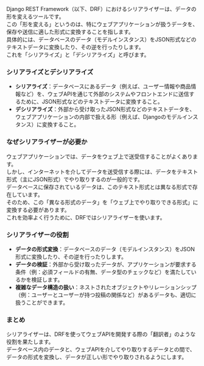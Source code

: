 Django REST Framework（以下、DRF）におけるシリアライザーは、データの形を変えるツールです。  
この「形を変える」というのは、特にウェブアプリケーションが扱うデータを、保存や送信に適した形式に変換することを指します。  
具体的には、データベースのデータ（モデルインスタンス）をJSON形式などのテキストデータに変換したり、その逆を行ったりします。  
これを「シリアライズ」と「デシリアライズ」と呼びます。  
  
### シリアライズとデシリアライズ

- **シリアライズ**：データベースにあるデータ（例えば、ユーザー情報や商品情報など）を、ウェブAPIを通じて外部のシステムやフロントエンドに送信するために、JSON形式などのテキストデータに変換すること。
- **デシリアライズ**：外部から受け取ったJSON形式などのテキストデータを、ウェブアプリケーションの内部で扱える形（例えば、Djangoのモデルインスタンス）に変換すること。

### なぜシリアライザーが必要か

ウェブアプリケーションでは、データをウェブ上で送受信することがよくあります。  
しかし、インターネットを介してデータを送受信する際には、データをテキスト形式（主にJSON形式）でやり取りするのが一般的です。  
データベースに保存されているデータは、このテキスト形式とは異なる形式で存在しています。  
そのため、この「異なる形式のデータ」を「ウェブ上でやり取りできる形式」に変換する必要があります。  
これを効率よく行うために、DRFではシリアライザーを使います。  
  
### シリアライザーの役割

- **データの形式変換**：データベースのデータ（モデルインスタンス）をJSON形式に変換したり、その逆を行ったりします。
- **データの検証**：外部から受け取ったデータが、アプリケーションが要求する条件（例：必須フィールドの有無、データ型のチェックなど）を満たしているかを検証します。
- **複雑なデータ構造の扱い**：ネストされたオブジェクトやリレーションシップ（例：ユーザーとユーザーが持つ投稿の関係など）があるデータも、適切に扱うことができます。

### まとめ

シリアライザーは、DRFを使ってウェブAPIを開発する際の「翻訳者」のような役割を果たします。  
データベース内のデータと、ウェブAPIを介してやり取りするデータとの間で、データの形式を変換し、データが正しい形でやり取りされるようにします。